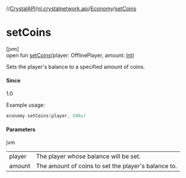 //[CrystalAPI](../../../index.md)/[nl.crystalnetwork.api](../index.md)/[Economy](index.md)/[setCoins](set-coins.md)

# setCoins

[jvm]\
open fun [setCoins](set-coins.md)(player: OfflinePlayer, amount: [Int](https://kotlinlang.org/api/latest/jvm/stdlib/kotlin/-int/index.html))

Sets the player's balance to a specified amount of coins.

#### Since

1.0

Example usage:

```kotlin
economy.setCoins(player, 200u)
```

#### Parameters

jvm

| | |
|---|---|
| player | The player whose balance will be set. |
| amount | The amount of coins to set the player's balance to. |
